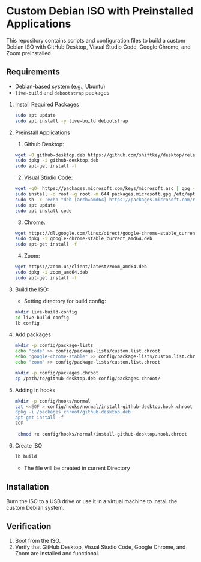 # Custom Debian ISO with Preinstalled Applications

This repository contains scripts and configuration files to build a custom Debian ISO with GitHub Desktop, Visual Studio Code, Google Chrome, and Zoom preinstalled.

## Requirements

- Debian-based system (e.g., Ubuntu)
- `live-build` and `debootstrap` packages

1. Install Required Packages
    ```bash
    sudo apt update
    sudo apt install -y live-build debootstrap
    ```
2. Preinstall Applications
   1. Github Desktop:
   ```bash
   wget -O github-desktop.deb https://github.com/shiftkey/desktop/releases/download/release-2.9.4-linux1/GitHubDesktop-linux-2.9.4-linux1.deb
   sudo dpkg -i github-desktop.deb
   sudo apt-get install -f
   ```
   2. Visual Studio Code:
   ```bash
   wget -qO- https://packages.microsoft.com/keys/microsoft.asc | gpg --dearmor > packages.microsoft.gpg
   sudo install -o root -g root -m 644 packages.microsoft.gpg /etc/apt/trusted.gpg.d/
   sudo sh -c 'echo "deb [arch=amd64] https://packages.microsoft.com/repos/vscode stable main" > /etc/apt/sources.list.d/vscode.list'
   sudo apt update
   sudo apt install code
   ```
   3. Chrome:
   ```bash
   wget https://dl.google.com/linux/direct/google-chrome-stable_current_amd64.deb
   sudo dpkg -i google-chrome-stable_current_amd64.deb
   sudo apt-get install -f
   ```
   4. Zoom:
   ```bash
   wget https://zoom.us/client/latest/zoom_amd64.deb
   sudo dpkg -i zoom_amd64.deb
   sudo apt-get install -f
   ```
4. Build the ISO:
   - Setting directory for build config:

    ```bash
    mkdir live-build-config
    cd live-build-config
    lb config
    ```
5. Add packages
   ```bash
   mkdir -p config/package-lists
   echo "code" >> config/package-lists/custom.list.chroot
   echo "google-chrome-stable" >> config/package-lists/custom.list.chroot
   echo "zoom" >> config/package-lists/custom.list.chroot

   ```
   ```bash
   mkdir -p config/packages.chroot
   cp /path/to/github-desktop.deb config/packages.chroot/
   ```

6. Adding in hooks
   ```bash
   mkdir -p config/hooks/normal
   cat <<EOF > config/hooks/normal/install-github-desktop.hook.chroot
   dpkg -i /packages.chroot/github-desktop.deb
   apt-get install -f
   EOF
   ```
   ```bash
    chmod +x config/hooks/normal/install-github-desktop.hook.chroot

    ```
7. Create ISO
   ```bash
   lb build
   ```
   - The file will be created in current Directory
## Installation

Burn the ISO to a USB drive or use it in a virtual machine to install the custom Debian system.

## Verification

1. Boot from the ISO.
2. Verify that GitHub Desktop, Visual Studio Code, Google Chrome, and Zoom are installed and functional.

